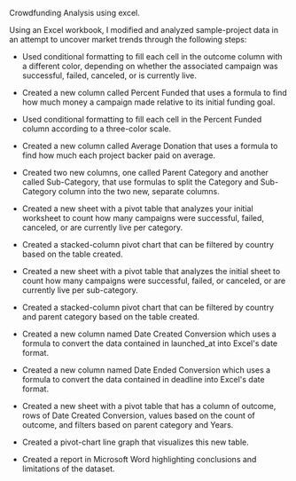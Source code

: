 
 Crowdfunding Analysis using excel.  

 Using an Excel workbook, I modified and analyzed sample-project data in an attempt to uncover market trends through the following steps:

- Used conditional formatting to fill each cell in the outcome column with a different color, depending on whether the associated campaign was successful, failed, canceled, or is currently live.

- Created a new column called Percent Funded that uses a formula to find how much money a campaign made relative to its initial funding goal.

- Used conditional formatting to fill each cell in the Percent Funded column according to a three-color scale. 

- Created a new column called Average Donation that uses a formula to find how much each project backer paid on average.

- Created two new columns, one called Parent Category and another called Sub-Category, that use formulas to split the Category and Sub-Category column into the two new, separate columns.

- Created a new sheet with a pivot table that analyzes your initial worksheet to count how many campaigns were successful, failed, canceled, or are currently live per category.

- Created a stacked-column pivot chart that can be filtered by country based on the table created.

- Created a new sheet with a pivot table that analyzes the initial sheet to count how many campaigns were successful, failed, or canceled, or are currently live per sub-category.

- Created a stacked-column pivot chart that can be filtered by country and parent category based on the table created.

- Created a new column named Date Created Conversion which uses a formula to convert the data contained in launched_at into Excel's date format.

- Created a new column named Date Ended Conversion which uses a formula to convert the data contained in deadline into Excel's date format.

- Created a new sheet with a pivot table that has a column of outcome, rows of Date Created Conversion, values based on the count of outcome, and filters based on parent category and Years.

- Created a pivot-chart line graph that visualizes this new table.

- Created a report in Microsoft Word highlighting conclusions and limitations of the dataset. 

